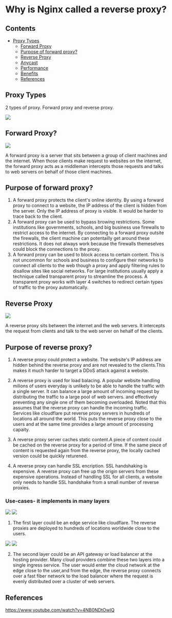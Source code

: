 # Why is Nginx called a reverse proxy?

## Contents

- [Proxy Types](#proxy-types)
  - [Forward Proxy](#forward-proxy)
  - [Purpose of forward proxy?](#purpose-of-forward-proxy)
  - [Reverse Proxy](#reverse-proxy)
  - [Anycast](#antcast)
  - [Performance](#performance)
  - [Benefits](#benefits)
  - [References](#references)

## Proxy Types

2 types of proxy. Forward proxy and reverse proxy.

![](./images/old-cdn.png)

## Forward Proxy?

![](./images/forward-proxy.png)

A forward proxy is a server that sits between a group of client machines and the internet. When those clients make request to websites on the internet, the forward proxy acts as a middleman intercepts those requests and talks to web servers on behalf of those client machines.

## Purpose of forward proxy?

1. A forward proxy protects the client's online identity. By using a forward proxy to connect to a website, the IP address of the client is hidden from the server. Only the IP address of proxy is visible. It would be harder to trace back to the client.
2. A forward proxy can be used to bypass browing restrictions. Some institutions like governments, schools, and big business use firewalls to restrict access to the internet. By connecting to a forward proxy outsite the firewalls, the client machine can potentailly get around these restrictions. It does not always work because the firewalls themeselves could block the connections to the proxy.
3. A forward proxy can be used to block access to certain content. This is not uncommon for schools and business to configure their networks to connect all clients to the web though a proxy and apply filtering rules to disallow sites like social networks. For large institutions usually apply a technique called transparent proxy to streamline the process. A transparent proxy works with layer 4 switches to redirect certain types of traffic to the proxy automatically.

## Reverse Proxy

![](./images/reverse-proxy.png)

A reverse proxy sits between the internet and the web servers. It intercepts the request from clients and talk to the web server on hehalf of the clients.

## Purpose of reverse proxy?

1. A reverse proxy could protect a website. The website's IP address are hidden behind the reverse proxy and are not revealed to the clients.This makes it much harder to target a DDoS attack against a website.

2. A reverse proxy is used for load balacing. A popular website handling milions of users everyday is unlikely to be able to handle the traffic with a single server. It can balance a large amount of incoming request by distributing the traffic to a large pool of web servers. and effectively preventing any single one of them becoming overloaded. Noted that this assumes that the reverse proxy can handle the incoming traffic. Services like cloudflare put reverse proxy servers in hundreds of locations all around the world. This puts the reverse proxy close to the users and at the same time provides a large amount of processing capaity.

3. A reverse proxy server caches static content.A piece of content could be cached on the reverse proxy for a period of time. If the same piece of content is requested again from the reverse proxy, the locally cached version could be quickly returened.

4. A reverse proxy can handle SSL encription. SSL handshaking is expensive. A reverse proxy can free up the origin servers from these expensive operations. Instead of handling SSL for all clients, a website only needs to handle SSL handshake from a small number of reverse proxies.

### Use-cases- it implements in many layers

![](./images/use-case-4.png)
![](./images/use-case-3.png)

1. The first layer could be an edge service like cloudflare. The reverse proxies are deployed to hundreds of locations worldwide close to the users.

![](./images/use-case-2.png)
![](./images/use-case-1.png)

2. The second layer could be an API gateway or load balancer at the hosting provider. Many cloud providers combine these two layers into a single ingress service. The user would enter the cloud network at the edge close to the user,and from the edge, the reverse proxy connects over a fast fiber network to the load balancer where the request is evenly distributed over a cluster of web servers.

## References

https://www.youtube.com/watch?v=4NB0NDtOwIQ
